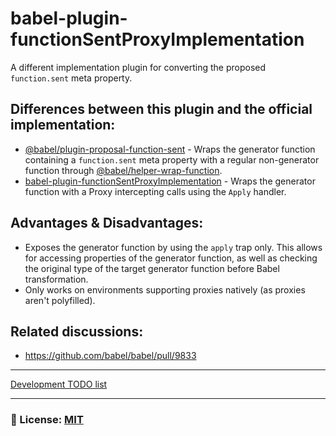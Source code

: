 # babel-plugin-functionSentProxyImplementation
A different implementation plugin for converting the proposed `function.sent` meta property. 

## Differences between this plugin and the official implementation:
- [@babel/plugin-proposal-function-sent](https://babeljs.io/docs/en/next/babel-plugin-proposal-function-sent.html) - Wraps the generator function containing a `function.sent` meta property with a regular non-generator function through [@babel/helper-wrap-function](https://github.com/babel/babel/tree/master/packages/babel-helper-wrap-function). 
- [babel-plugin-functionSentProxyImplementation](https://github.com/AppScriptIO/babel-plugin-functionSentProxyImplementation) - Wraps the generator function with a Proxy intercepting calls using the `Apply` handler. 

## Advantages & Disadvantages: 
- Exposes the generator function by using the `apply` trap only. This allows for accessing properties of the generator function, as well as checking the original type of the target generator function before Babel transformation. 
- Only works on environments supporting proxies natively (as proxies aren't  polyfilled).

## Related discussions: 
- https://github.com/babel/babel/pull/9833

___
[Development TODO list](/documentation/TODO.md)

___

### 🔑 License: [MIT](/.github/LICENSE)

